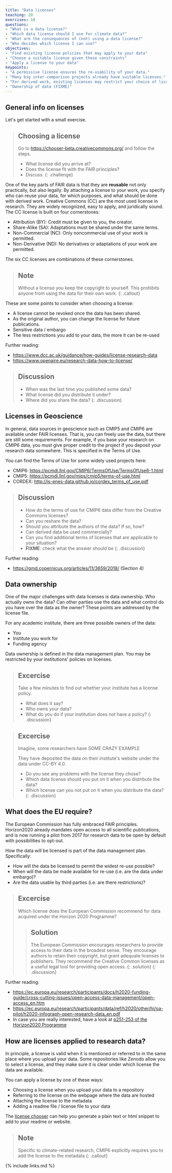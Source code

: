 ```yaml
---
title: "Data licenses"
teaching: 20
exercises: 10
questions:
- "What is a data license?"
- "Which data license should I use for climate data?"
- "What are the consequences of (not) using a data license?"
- "Who decides which license I can use?"
objectives:
- "Find existing license policies that may apply to your data"
- "Choose a suitable license given these constraints"
- "Apply a license to your data"
keypoints:
- "A permissive license ensures the re-usability of your data."
- "Many big inter-comparison projects already have suitable licenses."
- "For derived work, existing licenses may restrict your choice of license."
- "Ownership of data (FIXME)"
---
```


General info on licenses
------------------------

Let's get started with a small exercise.

> ## Choosing a license
> Go to <https://chooser-beta.creativecommons.org/> and follow the steps.
>
>- What license did you arrive at?
>- Does the license fit with the FAIR principles?
>- Discuss.
{: .challenge}

One of the key parts of FAIR data is that they are **reusable** not only practically, but also legally. By attaching a license to your work, you specify who can reuse your data, for which purposes, and what should be done with derived work. Creative Commons (CC) are the most used license in research. They are widely recognized, easy to apply, and juridically sound. The CC license is built on four cornerstones:

- Attribution (BY): Credit must be given to you, the creator.
- Share-Alike (SA): Adaptations must be shared under the same terms.
- Non-Commercial (NC): Only noncommercial use of your work is permitted.
- Non-Derivative (ND): No derivatives or adaptations of your work are permitted.

The six CC licenses are combinations of these cornerstones.

> ## Note
> Without a license you keep the copyright to yourself. This prohibits anyone from using the data for their own work.
{: .callout}

These are some points to consider when choosing a license:

- A license cannot be revoked once the data has been shared.
- As the original author, you can change the license for future publications.
- Sensitive data / embargo
- The less restrictions you add to your data, the more it can be re-used

Further reading:

- <https://www.dcc.ac.uk/guidance/how-guides/license-research-data>
- <https://www.openaire.eu/research-data-how-to-license/>

> ## Discussion
>
>- When was the last time you published some data?
>- What license did you distribute it under?
>- Where did you share the data?
{: .discussion}

Licenses in Geoscience
----------------------

In general, data sources in geoscience such as CMIP5 and CMIP6 are available under FAIR licenses. That is, you can freely use the data, but there are still some requirements. For example, if you base your research on CMIP6 data, you must give proper credit to the project if you deposit your research data somewhere. This is specified in the Terms of Use.

You can find the Terms of Use for some widely used projects here:

- CMIP6: <https://pcmdi.llnl.gov/CMIP6/TermsOfUse/TermsOfUse6-1.html>
- CMIP5: <https://pcmdi.llnl.gov/mips/cmip5/terms-of-use.html>
- CORDEX: <http://is-enes-data.github.io/cordex_terms_of_use.pdf>

> ## Discussion
>
>- How do the terms of use for CMIP6 data differ from the Creative Commons licenses?
>- Can you reshare the data?
>- Should you attribute the authors of the data? If so, how?
>- Can derived data be used commercially?
>- Can you find additional terms of licenses that are applicable to your situation?
>- **FIXME**: check what the answer should be
{: .discussion}

Further reading:
- <https://gmd.copernicus.org/articles/11/3659/2018/> (Section 4)

Data ownership
--------------

One of the major challenges with data licenses is data ownership. Who actually owns the data? Can other parties use the data and what control do you have over the data as the owner? These points are addressed by the license file.

For any academic institute, there are three possible owners of the data:

- You
- Institute you work for
- Funding agency

Data ownership is defined in the data management plan. You may be restricted by your institutions’ policies on licenses.

> ## Excercise
>Take a few minutes to find out whether your institute has a license policy.
>
>- What does it say?
>- Who owns *your* data?
>- What do you do if your institution does not have a policy?
{: .discussion}

> ## Excercise
> Imagine, some researchers have SOME CRAZY EXAMPLE
>
> They have deposited the data on their institute's website under the data under CC-BY 4.0.
>
>- Do you see any problems with the license they chose?
>- Which data license should you put on it when you distribute the data?
>- Which license can you not put on it when you distribute the data?
{: .discussion}

What does the EU require?
-------------------------

The European Commission has fully embraced FAIR principles. Horizon2020 already mandates open access to all scientific publications, and is now running a pilot from 2017 for research data to be open by default with possibilities to opt-out.

How the data will be licensed is part of the data management plan. Specifically:

- How will the data be licensed to permit the widest re-use possible?
- When will the data be made available for re-use (i.e. are the data under embargo)?
- Are the data usable by third parties (i.e. are there restrictions)?

> ## Excercise
>Which license does the European Commission recommend for data acquired under the Horizon 2020 Programme?
>
>> ## Solution
>>The European Commission encourages researchers to provide access to their data in the broadest sense.
>>They encourage authors to retain their copyright, but grant adequate licenses to publishers.
>>They recommend the Creative Common licenses as a useful legal tool for providing open access.
>{: .solution}
{: .discussion}

Further reading:
- <https://ec.europa.eu/research/participants/docs/h2020-funding-guide/cross-cutting-issues/open-access-data-management/open-access_en.htm>
- <https://ec.europa.eu/research/participants/data/ref/h2020/other/hi/oa-pilot/h2020-infograph-open-research-data_en.pdf>
- In case you are really interested, have a look at [p251-253 of the Horizon2020 Programme](https://ec.europa.eu/research/participants/data/ref/h2020/grants_manual/amga/h2020-amga_en.pdf)

How are licenses applied to research data?
------------------------------------------

In principle, a license is valid when it is mentioned or referred to in the same place where you upload your data. Some repositories like Zenodo allow you to select a license, and they make sure it is clear under which license the data are available.

You can apply a license by one of these ways:

- Choosing a license when you upload your data to a repository
- Referring to the license on the webpage where the data are hosted
- Attaching the license to the metadata
- Adding a readme file / license file to your data

The [license chooser](https://chooser-beta.creativecommons.org/) can help you generate a plain text or html snippet to add to your readme or website.

> ## Note
> Specific to climate-related research, CMIP6 explicitly requires you to add the license to the metadata
{: .callout}

{% include links.md %}
